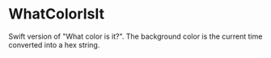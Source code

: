# WhatColorIsIt

Swift version of "What color is it?". The background color is the current time converted into a hex string.
